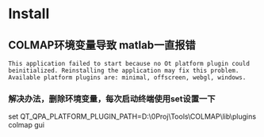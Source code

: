 # Install

## COLMAP环境变量导致 matlab一直报错

```
This application failed to start because no Ot platform plugin could beinitialized. Reinstalling the application may fix this problem.
Available platform plugins are: minimal, offscreen, webgl, windows.
```
### 解决办法，删除环境变量，每次启动终端使用set设置一下

set QT_QPA_PLATFORM_PLUGIN_PATH=D:\0Proj\Tools\COLMAP\lib\plugins
colmap gui